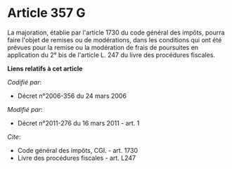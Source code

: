 # Article 357 G

La majoration, établie par l'article 1730 du code général des impôts, pourra faire l'objet de remises ou de modérations, dans
les conditions qui ont été prévues pour la remise ou la modération de frais de poursuites en application du 2° bis de
l'article L. 247 du livre des procédures fiscales.

**Liens relatifs à cet article**

_Codifié par_:

  - Décret n°2006-356 du 24 mars 2006

_Modifié par_:

  - Décret n°2011-276 du 16 mars 2011 - art. 1

_Cite_:

  - Code général des impôts, CGI. - art. 1730
  - Livre des procédures fiscales - art. L247
